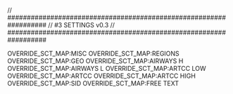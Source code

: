 // ##################################################################
//                 #3 SETTINGS v0.3
// ##################################################################

OVERRIDE_SCT_MAP:MISC
OVERRIDE_SCT_MAP:REGIONS
OVERRIDE_SCT_MAP:GEO
OVERRIDE_SCT_MAP:AIRWAYS H
OVERRIDE_SCT_MAP:AIRWAYS L
OVERRIDE_SCT_MAP:ARTCC LOW
OVERRIDE_SCT_MAP:ARTCC
OVERRIDE_SCT_MAP:ARTCC HIGH
OVERRIDE_SCT_MAP:SID
OVERRIDE_SCT_MAP:FREE TEXT